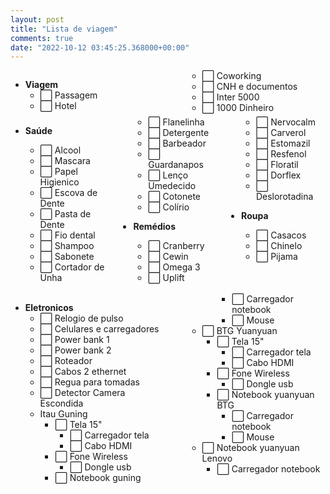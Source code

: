 ```yaml
---
layout: post
title: "Lista de viagem"
comments: true
date: "2022-10-12 03:45:25.368000+00:00"
---
```




<div style="column-count:2;display:block;">
    
* **Viagem**
    * ⬜ Passagem
    * ⬜ Hotel
    * ⬜ Coworking
    * ⬜ CNH e documentos
    * ⬜ Inter 5000
    * ⬜ 1000 Dinheiro
    
</div>

<div style="column-count:3;">
    
* **Saúde**
    * ⬜ Alcool
    * ⬜ Mascara
    * ⬜ Papel Higienico
    * ⬜ Escova de Dente
    * ⬜ Pasta de Dente
    * ⬜ Fio dental
    * ⬜ Shampoo
    * ⬜ Sabonete
    * ⬜ Cortador de Unha
    * ⬜ Flanelinha
    * ⬜ Detergente
    * ⬜ Barbeador
    * ⬜ Guardanapos
    * ⬜ Lenço Umedecido
    * ⬜ Cotonete
    * ⬜ Colírio
    
* **Remédios**
    * ⬜ Cranberry
    * ⬜ Cewin
    * ⬜ Omega 3
    * ⬜ Uplift
    * ⬜ Nervocalm
    * ⬜ Carverol
    * ⬜ Estomazil
    * ⬜ Resfenol
    * ⬜ Floratil
    * ⬜ Dorflex
    * ⬜ Deslorotadina
    
* **Roupa**
    * ⬜ Casacos
    * ⬜ Chinelo
    * ⬜ Pijama
    
</div>
<br>
<div style="column-count:2;">
    
* **Eletronicos**
    * ⬜ Relogio de pulso
    * ⬜ Celulares e carregadores
    * ⬜ Power bank 1
    * ⬜ Power bank 2
    * ⬜ Roteador
    * ⬜ Cabos 2 ethernet
    * ⬜ Regua para tomadas
    * ⬜ Detector Camera Escondida
    * Itau Guning
        * ⬜ Tela 15"
            * ⬜ Carregador tela
            * ⬜ Cabo HDMI
        * ⬜ Fone Wireless
            * ⬜ Dongle usb
        * ⬜ Notebook guning
            * ⬜ Carregador notebook 
            * ⬜ Mouse
    * ⬜ BTG Yuanyuan
        * ⬜ Tela 15"
            * ⬜ Carregador tela
            * ⬜ Cabo HDMI
        * ⬜ Fone Wireless
            * ⬜ Dongle usb
        * ⬜ Notebook yuanyuan BTG
            * ⬜ Carregador notebook 
            * ⬜ Mouse
    * ⬜ Notebook yuanyuan Lenovo
        * ⬜ Carregador notebook 
        
</div> 
        
        
        
        
        
        
        
        
        